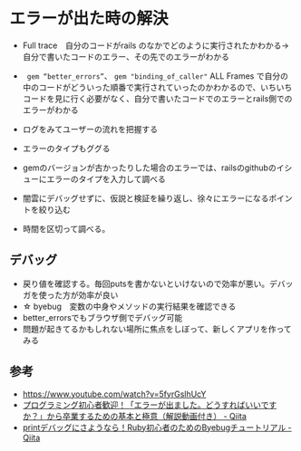 # エラーが出た時の解決


* Full trace　自分のコードがrails のなかでどのように実行されたかわかる→自分で書いたコードのエラー、その先でのエラーがわかる
* ` gem “better_errors”`、 `gem "binding_of_caller"`  ALL Frames で自分の中のコードがどういった順番で実行されていったのかわかるので、いちいちコードを見に行く必要がなく、自分で書いたコードでのエラーとrails側でのエラーがわかる
* ログをみてユーザーの流れを把握する
* エラーのタイプもググる
* gemのバージョンが古かったりした場合のエラーでは、railsのgithubのイシューにエラーのタイプを入力して調べる

* 闇雲にデバッグせずに、仮説と検証を繰り返し、徐々にエラーになるポイントを絞り込む
* 時間を区切って調べる。


## デバッグ
* 戻り値を確認する。毎回putsを書かないといけないので効率が悪い。デバッガを使った方が効率が良い
* ☆ byebug　変数の中身やメソッドの実行結果を確認できる
* better_errorsでもブラウザ側でデバッグ可能
* 問題が起きてるかもしれない場所に焦点をしぼって、新しくアプリを作ってみる


## 参考
* https://www.youtube.com/watch?v=5fyrGslhUcY
* [プログラミング初心者歓迎！「エラーが出ました。どうすればいいですか？」から卒業するための基本と極意（解説動画付き） - Qiita](https://qiita.com/jnchito/items/056325421b7e36f02335)
* [printデバッグにさようなら！Ruby初心者のためのByebugチュートリアル - Qiita](https://qiita.com/jnchito/items/5aaf323ab4f24b526a61)
